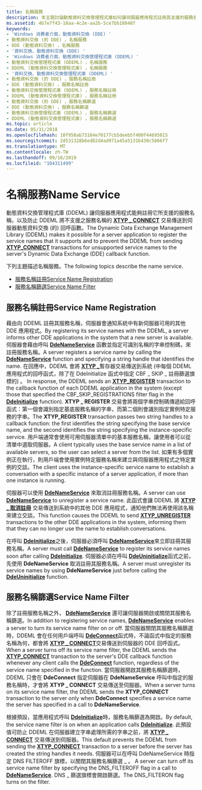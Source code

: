 ```yaml
---
title: 名稱服務
description: 本主題討論動態資料交換管理程式庫如何讓伺服器應用程式註冊其支援的服務名稱。
ms.assetid: 4b7e7f43-18aa-4c2e-aa2b-5ce7bb18048f
keywords:
- 'Windows 消費者介面，動態資料交換 (DDE) '
- 動態資料交換 (的 DDE) ，名稱服務
- DDE (動態資料交換) ，名稱服務
- '資料交換、動態資料交換 (DDE) '
- 'Windows 消費者介面、動態資料交換管理程式庫 (DDEML) '
- 動態資料交換管理程式庫 (DDEML) ，名稱服務
- DDEML (動態資料交換管理程式庫) ，名稱服務
- '資料交換、動態資料交換管理程式庫 (DDEML) '
- 動態資料交換 (的 DDE) ，服務名稱註冊
- DDE (動態資料交換) ，服務名稱註冊
- 動態資料交換管理程式庫 (DDEML) ，服務名稱註冊
- DDEML (動態資料交換管理程式庫) ，服務名稱註冊
- 動態資料交換 (的 DDE) ，服務名稱篩選
- DDE (動態資料交換) ，服務名稱篩選
- 動態資料交換管理程式庫 (DDEML) ，服務名稱篩選
- DDEML (動態資料交換管理程式庫) ，服務名稱篩選
ms.topic: article
ms.date: 05/31/2018
ms.openlocfilehash: 10f958ab73164e70177cb5deeb5f400f44695015
ms.sourcegitcommit: 2d531328b6ed82d4ad971a45a5131b430c5866f7
ms.translationtype: MT
ms.contentlocale: zh-TW
ms.lasthandoff: 09/16/2019
ms.locfileid: "104311499"
---
```

# <a name="name-service"></a><span data-ttu-id="34883-119">名稱服務</span><span class="sxs-lookup"><span data-stu-id="34883-119">Name Service</span></span>

<span data-ttu-id="34883-120">動態資料交換管理程式庫 (DDEML) 讓伺服器應用程式能夠註冊它所支援的服務名稱，以及防止 DDEML 將不支援之服務名稱的 [**XTYP \_ CONNECT**](xtyp-connect.md) 交易傳送到伺服器動態資料交換 (的) 回呼函數。</span><span class="sxs-lookup"><span data-stu-id="34883-120">The Dynamic Data Exchange Management Library (DDEML) makes it possible for a server application to register the service names that it supports and to prevent the DDEML from sending [**XTYP\_CONNECT**](xtyp-connect.md) transactions for unsupported service names to the server's Dynamic Data Exchange (DDE) callback function.</span></span>

<span data-ttu-id="34883-121">下列主題描述名稱服務。</span><span class="sxs-lookup"><span data-stu-id="34883-121">The following topics describe the name service.</span></span>

-   [<span data-ttu-id="34883-122">服務名稱註冊</span><span class="sxs-lookup"><span data-stu-id="34883-122">Service Name Registration</span></span>](#service-name-registration)
-   [<span data-ttu-id="34883-123">服務名稱篩選</span><span class="sxs-lookup"><span data-stu-id="34883-123">Service Name Filter</span></span>](#service-name-filter)

## <a name="service-name-registration"></a><span data-ttu-id="34883-124">服務名稱註冊</span><span class="sxs-lookup"><span data-stu-id="34883-124">Service Name Registration</span></span>

<span data-ttu-id="34883-125">藉由向 DDEML 註冊其服務名稱，伺服器會通知系統中有新伺服器可用的其他 DDE 應用程式。</span><span class="sxs-lookup"><span data-stu-id="34883-125">By registering its service names with the DDEML, a server informs other DDE applications in the system that a new server is available.</span></span> <span data-ttu-id="34883-126">伺服器會藉由呼叫 [**DdeNameService**](/windows/desktop/api/Ddeml/nf-ddeml-ddenameservice) 函數並指定可識別名稱的字串控制碼，來註冊服務名稱。</span><span class="sxs-lookup"><span data-stu-id="34883-126">A server registers a service name by calling the [**DdeNameService**](/windows/desktop/api/Ddeml/nf-ddeml-ddenameservice) function and specifying a string handle that identifies the name.</span></span> <span data-ttu-id="34883-127">在回應中，DDEML 會將 [**XTYP \_**](xtyp-register.md)暫存器交易傳送到系統 (中每個 DDEML 應用程式的回呼函式，除了在 DdeInitialize 函式中指定 CBF \_ SKIP \_ 註冊篩選旗標的) 。 [](/windows/desktop/api/Ddeml/nf-ddeml-ddeinitializea)</span><span class="sxs-lookup"><span data-stu-id="34883-127">In response, the DDEML sends an [**XTYP\_REGISTER**](xtyp-register.md) transaction to the callback function of each DDEML application in the system (except those that specified the CBF\_SKIP\_REGISTRATIONS filter flag in the [**DdeInitialize**](/windows/desktop/api/Ddeml/nf-ddeml-ddeinitializea) function).</span></span> <span data-ttu-id="34883-128">**XTYP \_ REGISTER** 交易會將兩個字串控制碼傳遞給回呼函式：第一個會識別指定基底服務名稱的字串，而第二個則會識別指定實例特定服務的字串。</span><span class="sxs-lookup"><span data-stu-id="34883-128">The **XTYP\_REGISTER** transaction passes two string handles to a callback function: the first identifies the string specifying the base service name, and the second identifies the string specifying the instance-specific service.</span></span> <span data-ttu-id="34883-129">用戶端通常會使用可用伺服器清單中的基本服務名稱，讓使用者可以從清單中選取伺服器。</span><span class="sxs-lookup"><span data-stu-id="34883-129">A client typically uses the base service name in a list of available servers, so the user can select a server from the list.</span></span> <span data-ttu-id="34883-130">如果有多個實例正在執行，則用戶端會使用實例特定服務名稱來建立與伺服器應用程式之特定實例的交談。</span><span class="sxs-lookup"><span data-stu-id="34883-130">The client uses the instance-specific service name to establish a conversation with a specific instance of a server application, if more than one instance is running.</span></span>

<span data-ttu-id="34883-131">伺服器可以使用 [**DdeNameService**](/windows/desktop/api/Ddeml/nf-ddeml-ddenameservice) 來取消註冊服務名稱。</span><span class="sxs-lookup"><span data-stu-id="34883-131">A server can use [**DdeNameService**](/windows/desktop/api/Ddeml/nf-ddeml-ddenameservice) to unregister a service name.</span></span> <span data-ttu-id="34883-132">此函式會讓 DDEML 將 [**XTYP \_ 取消註冊**](xtyp-unregister.md) 交易傳送到系統中的其他 DDE 應用程式，通知他們無法再使用該名稱來建立交談。</span><span class="sxs-lookup"><span data-stu-id="34883-132">This function causes the DDEML to send [**XTYP\_UNREGISTER**](xtyp-unregister.md) transactions to the other DDE applications in the system, informing them that they can no longer use the name to establish conversations.</span></span>

<span data-ttu-id="34883-133">在呼叫 [**DdeInitialize**](/windows/desktop/api/Ddeml/nf-ddeml-ddeinitializea)之後，伺服器必須呼叫 [**DdeNameService**](/windows/desktop/api/Ddeml/nf-ddeml-ddenameservice)來立即註冊其服務名稱。</span><span class="sxs-lookup"><span data-stu-id="34883-133">A server must call [**DdeNameService**](/windows/desktop/api/Ddeml/nf-ddeml-ddenameservice) to register its service names soon after calling [**DdeInitialize**](/windows/desktop/api/Ddeml/nf-ddeml-ddeinitializea).</span></span> <span data-ttu-id="34883-134">伺服器必須在呼叫 [**DdeUninitialize**](/windows/desktop/api/Ddeml/nf-ddeml-ddeuninitialize)函式之前，先使用 **DdeNameService** 取消註冊其服務名稱。</span><span class="sxs-lookup"><span data-stu-id="34883-134">A server must unregister its service names by using **DdeNameService** just before calling the [**DdeUninitialize**](/windows/desktop/api/Ddeml/nf-ddeml-ddeuninitialize) function.</span></span>

## <a name="service-name-filter"></a><span data-ttu-id="34883-135">服務名稱篩選</span><span class="sxs-lookup"><span data-stu-id="34883-135">Service Name Filter</span></span>

<span data-ttu-id="34883-136">除了註冊服務名稱之外， [**DdeNameService**](/windows/desktop/api/Ddeml/nf-ddeml-ddenameservice) 還可讓伺服器開啟或關閉其服務名稱篩選。</span><span class="sxs-lookup"><span data-stu-id="34883-136">In addition to registering service names, [**DdeNameService**](/windows/desktop/api/Ddeml/nf-ddeml-ddenameservice) enables a server to turn its service name filter on or off.</span></span> <span data-ttu-id="34883-137">當伺服器關閉其服務名稱篩選時，DDEML 會在任何用戶端呼叫 [**DdeConnect**](/windows/desktop/api/Ddeml/nf-ddeml-ddeconnect)函式時，不論函式中指定的服務名稱為何，都會將 [**XTYP \_ CONNECT**](xtyp-connect.md)交易傳送到伺服器的 DDE 回呼函式。</span><span class="sxs-lookup"><span data-stu-id="34883-137">When a server turns off its service name filter, the DDEML sends the [**XTYP\_CONNECT**](xtyp-connect.md) transaction to the server's DDE callback function whenever any client calls the [**DdeConnect**](/windows/desktop/api/Ddeml/nf-ddeml-ddeconnect) function, regardless of the service name specified in the function.</span></span> <span data-ttu-id="34883-138">當伺服器開啟其服務名稱篩選時，DDEML 只會在 **DdeConnect** 指定伺服器在 **DdeNameService** 呼叫中指定的服務名稱時，才會將 **XTYP \_ CONNECT** 交易傳送至伺服器。</span><span class="sxs-lookup"><span data-stu-id="34883-138">When a server turns on its service name filter, the DDEML sends the **XTYP\_CONNECT** transaction to the server only when **DdeConnect** specifies a service name the server has specified in a call to **DdeNameService**.</span></span>

<span data-ttu-id="34883-139">根據預設，當應用程式呼叫 [**DdeInitialize**](/windows/desktop/api/Ddeml/nf-ddeml-ddeinitializea)時，服務名稱篩選為開啟。</span><span class="sxs-lookup"><span data-stu-id="34883-139">By default, the service name filter is on when an application calls [**DdeInitialize**](/windows/desktop/api/Ddeml/nf-ddeml-ddeinitializea).</span></span> <span data-ttu-id="34883-140">此預設值可防止 DDEML 在伺服器建立字串處理所需的字串之前，將 [**XTYP \_ CONNECT**](xtyp-connect.md) 交易傳送到伺服器。</span><span class="sxs-lookup"><span data-stu-id="34883-140">This default prevents the DDEML from sending the [**XTYP\_CONNECT**](xtyp-connect.md) transaction to a server before the server has created the string handles it needs.</span></span> <span data-ttu-id="34883-141">伺服器可以在呼叫 DdeNameService 時指定 DNS FILTEROFF 旗標，以關閉其服務名稱篩選 \_ 。 [](/windows/desktop/api/Ddeml/nf-ddeml-ddenameservice)</span><span class="sxs-lookup"><span data-stu-id="34883-141">A server can turn off its service name filter by specifying the DNS\_FILTEROFF flag in a call to [**DdeNameService**](/windows/desktop/api/Ddeml/nf-ddeml-ddenameservice).</span></span> <span data-ttu-id="34883-142">DNS \_ 篩選旗標會開啟篩選。</span><span class="sxs-lookup"><span data-stu-id="34883-142">The DNS\_FILTERON flag turns on the filter.</span></span>

 

 




